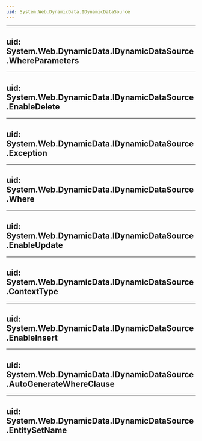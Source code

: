```yaml
---
uid: System.Web.DynamicData.IDynamicDataSource
---
```


---
uid: System.Web.DynamicData.IDynamicDataSource.WhereParameters
---

---
uid: System.Web.DynamicData.IDynamicDataSource.EnableDelete
---

---
uid: System.Web.DynamicData.IDynamicDataSource.Exception
---

---
uid: System.Web.DynamicData.IDynamicDataSource.Where
---

---
uid: System.Web.DynamicData.IDynamicDataSource.EnableUpdate
---

---
uid: System.Web.DynamicData.IDynamicDataSource.ContextType
---

---
uid: System.Web.DynamicData.IDynamicDataSource.EnableInsert
---

---
uid: System.Web.DynamicData.IDynamicDataSource.AutoGenerateWhereClause
---

---
uid: System.Web.DynamicData.IDynamicDataSource.EntitySetName
---
